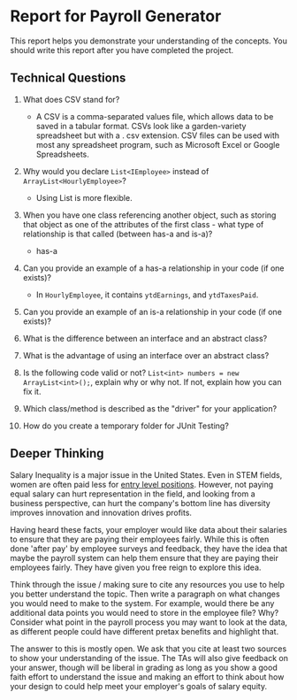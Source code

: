 # Report for Payroll Generator

This report helps you demonstrate your understanding of the concepts. You should write this report after you have completed the project. 

## Technical Questions

1. What does CSV stand for?
   * A CSV is a comma-separated values file, which allows data to be saved in a tabular format. CSVs look like a garden-variety spreadsheet but with a . csv extension. CSV files can be used with most any spreadsheet program, such as Microsoft Excel or Google Spreadsheets.

2. Why would you declare `List<IEmployee>` instead of `ArrayList<HourlyEmployee>`?
    * Using List<IEmoloyee> is more flexible. 

3. When you have one class referencing another object, such as storing that object as one of the attributes of the first class - what type of relationship is that called (between has-a and is-a)?
    * has-a
4. Can you provide an example of a has-a relationship in your code (if one exists)?
   * In `HourlyEmployee`, it contains `ytdEarnings`, and `ytdTaxesPaid`. 

5. Can you provide an example of an is-a relationship in your code (if one exists)?


6. What is the difference between an interface and an abstract class?


7. What is the advantage of using an interface over an abstract class?


8. Is the following code valid or not? `List<int> numbers = new ArrayList<int>();`, explain why or why not. If not, explain how you can fix it. 


9. Which class/method is described as the "driver" for your application? 



10. How do you create a temporary folder for JUnit Testing? 


## Deeper Thinking 

Salary Inequality is a major issue in the United States. Even in STEM fields, women are often paid less for [entry level positions](https://www.gsb.stanford.edu/insights/whats-behind-pay-gap-stem-jobs). However, not paying equal salary can hurt representation in the field, and looking from a business perspective, can hurt the company's bottom line has diversity improves innovation and innovation drives profits. 

Having heard these facts, your employer would like data about their salaries to ensure that they are paying their employees fairly. While this is often done 'after pay' by employee surveys and feedback, they have the idea that maybe the payroll system can help them ensure that they are paying their employees fairly. They have given you free reign to explore this idea.

Think through the issue / making sure to cite any resources you use to help you better understand the topic. Then write a paragraph on what changes you would need to make to the system. For example, would there be any additional data points you would need to store in the employee file? Why? Consider what point in the payroll process you may want to look at the data, as different people could have different pretax benefits and highlight that. 

The answer to this is mostly open. We ask that you cite at least two sources to show your understanding of the issue. The TAs will also give feedback on your answer, though will be liberal in grading as long as you show a good faith effort to understand the issue and making an effort to think about how your design to could help meet your employer's goals of salary equity. 
